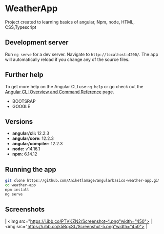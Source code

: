# WeatherApp

Project created to learning basics of angular, Npm, node, HTML, CSS,Typescript

## Development server

Run `ng serve` for a dev server. Navigate to `http://localhost:4200/`. The app will automatically reload if you change any of the source files.

## Further help

To get more help on the Angular CLI use `ng help` or go check out the [Angular CLI Overview and Command Reference](https://angular.io/cli) page.

- BOOTSRAP
- GOOGLE

## Versions

- **angular/cli:** 12.2.3
- **angular/core:** 12.2.3
- **angular/compiler:** 12.2.3
- **node:** v14.16.1
- **npm:** 6.14.12

## Running the app

```bash
git clone https://github.com/Aniketlamage/angularbasics-weather-app.git
cd weather-app
npm install
ng serve
```


## Screenshots

|
<img src="https://i.ibb.co/PTVKZN2/Screenshot-4.png"width="450">
|  
<img src="https://i.ibb.co/k5BqxSL/Screenshot-5.png"width="450">
|


